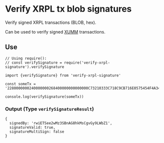 # Verify XRPL tx blob signatures

Verify signed XRPL transactions (BLOB, hex).

Can be used to verify signed [XUMM](https://xumm.app) transactions.

## Use

```
// Using require():
// const verifySignature = require('verify-xrpl-signature').verifySignature

import {verifySignature} from 'verify-xrpl-signature'

const someTx = '2280000000240000000268400000000000000C73210333C718C9CB716E0575454F4A343D46B284ED51151B9C7383524B82C10B262095744730450221009A4D99017F8FD6881D888047E2F9F90C068C09EC9308BC8526116B539D6DD44102207FAA7E8756F67FE7EE1A88884F120A00A8EC37E7D3E5ED3E02FEA7B1D97AA05581146C0994D3FCB140CAB36BAE9465137448883FA487'

console.log(verifySignature(someTx))
```

### Output (Type `verifySignatureResult`)

```
{
  signedBy: 'rwiETSee2wMz3SBnAG8hkMsCgvGy9LWbZ1',
  signatureValid: true,
  signatureMultiSign: false
}
```